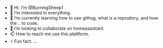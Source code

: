 - 👋 Hi, I’m @BurningSheep1
- 👀 I’m interested in everything. 
- 🌱 I’m currently learning how to use githug, what is a repository, and how the .. to code. 
- 💞️ I’m looking to collaborate on homeassistant.
- 📫 How to reach me use this plattform.
- ⚡ Fun fact: ...

<!---
BurningSheep1/BurningSheep1 is a ✨ special ✨ repository because its `README.md` (this file) appears on your GitHub profile.
You can click the Preview link to take a look at your changes.
--->
